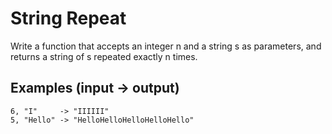 # String Repeat

Write a function that accepts an integer n and a string s as parameters, and returns a string of s repeated exactly n times.

## Examples (input -> output)

```
6, "I"     -> "IIIIII"
5, "Hello" -> "HelloHelloHelloHelloHello"
```